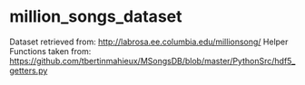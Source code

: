 # million_songs_dataset

Dataset retrieved from: http://labrosa.ee.columbia.edu/millionsong/
Helper Functions taken from: https://github.com/tbertinmahieux/MSongsDB/blob/master/PythonSrc/hdf5_getters.py

